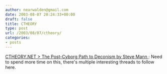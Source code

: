 ```yaml
---
author: nearwalden@gmail.com
date: 2003-08-07 20:24:33+00:00
draft: false
title: CTHEORY
type: post
url: /2003/08/07/ctheory/
categories:
- posts
---
```


[CTHEORY.NET > The Post-Cyborg Path to Deconism by Steve Mann ](//www.ctheory.net/text_file.asp?pick=368#bio'):  Need to spend more time on this, there's multiple interesting threads to follow here.



